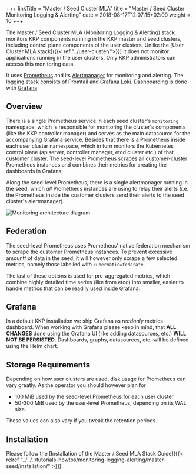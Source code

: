 +++
linkTitle = "Master / Seed Cluster MLA"
title = "Master / Seed Cluster Monitoring Logging & Alerting"
date = 2018-08-17T12:07:15+02:00
weight = 10
+++

The Master / Seed Cluster MLA (Monitoring Logging & Alerting) stack monitors KKP components running in the KKP master and seed clusters, including control plane components of the user clusters. Unlike the [User Cluster MLA stack]({{< ref "../user-cluster/">}}) it does not monitor applications running in the user clusters. Only KKP administrators can access this monitoring data.

It uses [Prometheus](https://prometheus.io) and its [Alertmanager](https://prometheus.io/docs/alerting/alertmanager/) for monitoring and alerting. The logging stack consists of Promtail and [Grafana Loki](https://grafana.com/oss/loki/). Dashboarding is done with [Grafana](https://grafana.com).

## Overview

There is a single Prometheus service in each seed cluster's `monitoring` namespace, which is responsible for monitoring the cluster's components (like the KKP controller manager) and serves as the main datasource for the accompanying Grafana service. Besides that there is a Prometheus inside each user cluster namespace, which in turn monitors the Kubernetes control plane (apiserver, controller manager, etcd cluster etc.) of that customer cluster. The seed-level Prometheus scrapes all customer-cluster Prometheus instances and combines their metrics for creating the dashboards in Grafana.

Along the seed-level Prometheus, there is a single alertmanager running in the seed, which *all* Prometheus instances are using to relay their alerts (i.e. the Prometheus inside the customer clusters send their alerts to the seed cluster's alertmanager).

![Monitoring architecture diagram](/img/kubermatic/master/monitoring/architecture/architecture.png)

## Federation

The seed-level Prometheus uses Prometheus' native federation mechanism to scrape the customer Prometheus instances. To prevent excessive amountf of data in the seed, it will however only scrape a few selected metrics, namely those labelled with `kubermatic=federate`.

The last of these options is used for pre-aggregated metrics, which combine highly detailed time series (like from etcd) into smaller, easier to handle metrics that can be readily used inside Grafana.

## Grafana

In a default KKP installation we ship Grafana as *readonly* metrics dashboard.
When working with Grafana please keep in mind, that **ALL CHANGES** done using the Grafana UI (like adding datasources, etc.) **WILL NOT BE PERSISTED**. Dashboards, graphs, datasources, etc. will be defined using the Helm chart.

## Storage Requirements

Depending on how user clusters are used, disk usage for Prometheus can vary greatly. As the operator you should however plan for

* 100 MiB used by the seed-level Prometheus for each user cluster
* 50-300 MiB used by the user-level Prometheus, depending on its WAL size.

These values can also vary if you tweak the retention periods.

## Installation
Please follow the [Installation of the Master / Seed MLA Stack Guide]({{< relref "../../../tutorials-howtos/monitoring-logging-alerting/master-seed/installation/" >}}).
